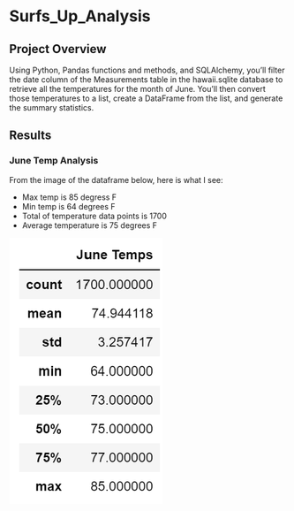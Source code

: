 # Surfs_Up_Analysis
## Project Overview 
Using Python, Pandas functions and methods, and SQLAlchemy, you’ll filter the date column of the Measurements table in the hawaii.sqlite database to retrieve all the temperatures for the month of June. You’ll then convert those temperatures to a list, create a DataFrame from the list, and generate the summary statistics.
## Results
### June Temp Analysis
From the image of the dataframe below, here is what I see:
- Max temp is 85 degress F
- Min temp is 64 degrees F
- Total of temperature data points is 1700
- Average temperature is 75 degrees F


![Resources/June_temps.png](https://github.com/lesliemayeux/Surfs_Up_Analysis/blob/feaaabacd33b3428756d2be3653d8b424b5f8a1e/Resources/June_temps.png)
